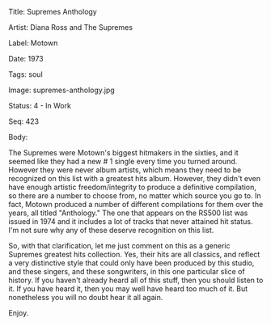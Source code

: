 Title:  Supremes Anthology

Artist: Diana Ross and The Supremes

Label:  Motown

Date:   1973

Tags:   soul

Image:  supremes-anthology.jpg

Status: 4 - In Work

Seq:    423

Body: 

The Supremes were Motown's biggest hitmakers in the sixties, and it seemed like they had a new # 1 single every time you turned around. However they were never album artists, which means they need to be recognized on this list with a greatest hits album. However, they didn't even have enough artistic freedom/integrity to produce a definitive compilation, so there are a number to choose from, no matter which source you go to. In fact, Motown produced a number of different compilations for them over the years, all titled "Anthology." The one that appears on the RS500 list was issued in 1974 and it includes a lot of tracks that never attained hit status. I'm not sure why any of these deserve recognition on this list. 

So, with that clarification, let me just comment on this as a generic Supremes greatest hits collection. Yes, their hits are all classics, and reflect a very distinctive style that could only have been produced by this studio, and these singers, and these songwriters, in this one particular slice of history. If you haven't already heard all of this stuff, then you should listen to it. If you have heard it, then you may well have heard too much of it. But nonetheless you will no doubt hear it all again. 

Enjoy. 

